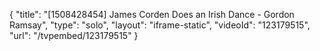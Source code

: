 {
    "title": "[1508428454] James Corden Does an Irish Dance - Gordon Ramsay",
    "type": "solo",
    "layout": "iframe-static",
    "videoId": "123179515",
    "url": "\/tvpembed\/123179515"
}